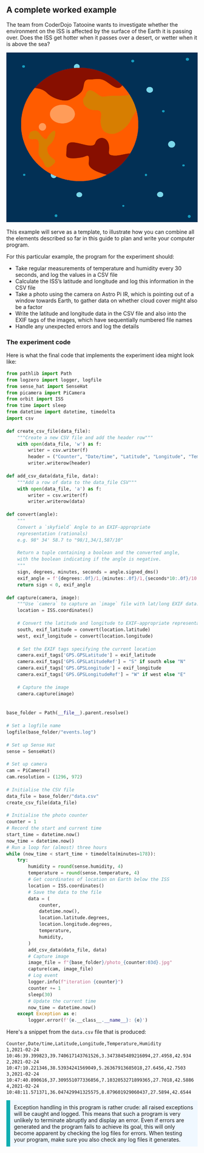 ## A complete worked example

The team from CoderDojo Tatooine wants to investigate whether the environment on the ISS is affected by the surface of the Earth it is passing over. Does the ISS get hotter when it passes over a desert, or wetter when it is above the sea?

![Graphic of a red planet in space](images/tatooine.png)

This example will serve as a template, to illustrate how you can combine all the elements described so far in this guide to plan and write your computer program.

For this particular example, the program for the experiment should:
- Take regular measurements of temperature and humidity every 30 seconds, and log the values in a CSV file
- Calculate the ISS’s latitude and longitude and log this information in the CSV file
- Take a photo using the camera on Astro Pi IR, which is pointing out of a window towards Earth, to gather data on whether cloud cover might also be a factor
- Write the latitude and longitude data in the CSV file and also into the EXIF tags of the images, which have sequentially numbered file names
- Handle any unexpected errors and log the details

### The experiment code

Here is what the final code that implements the experiment idea might look like:

```python
from pathlib import Path
from logzero import logger, logfile
from sense_hat import SenseHat
from picamera import PiCamera
from orbit import ISS
from time import sleep
from datetime import datetime, timedelta
import csv

def create_csv_file(data_file):
    """Create a new CSV file and add the header row"""
    with open(data_file, 'w') as f:
        writer = csv.writer(f)
        header = ("Counter", "Date/time", "Latitude", "Longitude", "Temperature", "Humidity")
        writer.writerow(header)

def add_csv_data(data_file, data):
    """Add a row of data to the data_file CSV"""
    with open(data_file, 'a') as f:
        writer = csv.writer(f)
        writer.writerow(data)

def convert(angle):
    """
    Convert a `skyfield` Angle to an EXIF-appropriate
    representation (rationals)
    e.g. 98° 34' 58.7 to "98/1,34/1,587/10"

    Return a tuple containing a boolean and the converted angle,
    with the boolean indicating if the angle is negative.
    """
    sign, degrees, minutes, seconds = angle.signed_dms()
    exif_angle = f'{degrees:.0f}/1,{minutes:.0f}/1,{seconds*10:.0f}/10'
    return sign < 0, exif_angle

def capture(camera, image):
    """Use `camera` to capture an `image` file with lat/long EXIF data."""
    location = ISS.coordinates()

    # Convert the latitude and longitude to EXIF-appropriate representations
    south, exif_latitude = convert(location.latitude)
    west, exif_longitude = convert(location.longitude)

    # Set the EXIF tags specifying the current location
    camera.exif_tags['GPS.GPSLatitude'] = exif_latitude
    camera.exif_tags['GPS.GPSLatitudeRef'] = "S" if south else "N"
    camera.exif_tags['GPS.GPSLongitude'] = exif_longitude
    camera.exif_tags['GPS.GPSLongitudeRef'] = "W" if west else "E"

    # Capture the image
    camera.capture(image)


base_folder = Path(__file__).parent.resolve()

# Set a logfile name
logfile(base_folder/"events.log")

# Set up Sense Hat
sense = SenseHat()

# Set up camera
cam = PiCamera()
cam.resolution = (1296, 972)

# Initialise the CSV file
data_file = base_folder/"data.csv"
create_csv_file(data_file)

# Initialise the photo counter
counter = 1
# Record the start and current time
start_time = datetime.now()
now_time = datetime.now()
# Run a loop for (almost) three hours
while (now_time < start_time + timedelta(minutes=178)):
    try:
        humidity = round(sense.humidity, 4)
        temperature = round(sense.temperature, 4)
        # Get coordinates of location on Earth below the ISS
        location = ISS.coordinates()
        # Save the data to the file
        data = (
            counter,
            datetime.now(),
            location.latitude.degrees,
            location.longitude.degrees,
            temperature,
            humidity,
        )
        add_csv_data(data_file, data)
        # Capture image
        image_file = f"{base_folder}/photo_{counter:03d}.jpg"
        capture(cam, image_file)
        # Log event
        logger.info(f"iteration {counter}")
        counter += 1
        sleep(30)
        # Update the current time
        now_time = datetime.now()
    except Exception as e:
        logger.error(f'{e.__class__.__name__}: {e}')
```

Here's a snippet from the `data.csv` file that is produced:

```
Counter,Date/time,Latitude,Longitude,Temperature,Humidity
1,2021-02-24 10:46:39.399823,39.740617143761526,3.3473845489216094,27.4958,42.934
2,2021-02-24 10:47:10.221346,38.53934241569049,5.26367913685018,27.6456,42.7503
3,2021-02-24 10:47:40.890616,37.309551077336856,7.1032053271899365,27.7018,42.5886
4,2021-02-24 10:48:11.571371,36.047429941325575,8.879601929060437,27.5894,42.6544
```

<p style="border-left: solid; border-width:10px; border-color: #0faeb0; background-color: aliceblue; padding: 10px;">
Exception handling in this program is rather crude: all raised exceptions will be caught and logged. This means that such a program is very unlikely to terminate abruptly and display an error. Even if errors are generated and the program fails to achieve its goal, this will only become apparent by checking the log files for errors. When testing your program, make sure you also check any log files it generates.
</p>

